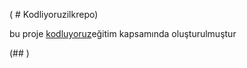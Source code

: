 
( # Kodliyoruzilkrepo)

bu proje [kodluyoruz](http://kodluyoruz.org)eğitim kapsamında oluşturulmuştur

(## )
